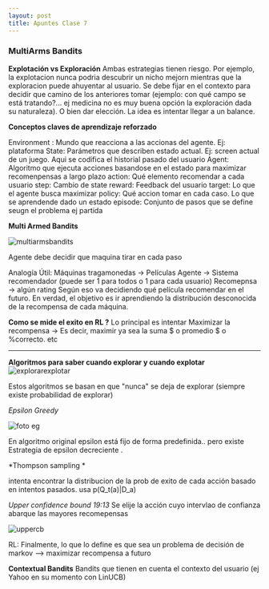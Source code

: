 ```yaml
---
layout: post
title: Apuntes Clase 7
---
```


### MultiArms Bandits

**Explotación vs Exploración**
Ambas estrategias tienen riesgo. Por ejemplo, la explotacion nunca podria descubrir un nicho mejorn mientras que la exploracion puede ahuyentar al usuario. Se debe fijar en el contexto para decidir que camino de los anteriores tomar (ejemplo: con qué campo se está tratando?... ej medicina no es muy buena opción la exploración dada su naturaleza). O bien dar elección. La idea es intentar llegar a un balance.

**Conceptos claves de aprendizaje reforzado**

Environment : Mundo que reacciona a las accionas del agente. Ej: plataforma
State: Parámetros que describen estado actual. Ej: screen actual de un juego. Aqui se codifica el historial pasado del usuario
Agent: Algoritmo que ejecuta acciones basandose en el estado para maximizar recomenpensas a largo plazo
action: Qué elemento recomendar a cada usuario
step: Cambio de state
reward: Feedback del usuario
target:  Lo que el agente busca maximizar
policy: Qué accion tomar en cada caso. Lo que se aprendende dado un estado
episode: Conjunto de pasos que se define seugn el problema ej partida

**Multi Armed Bandits**

![multiarmsbandits](https://user-images.githubusercontent.com/63074428/206888442-f48ab60e-e9ea-4a8e-845b-13ba974899ab.PNG)

Agente debe decidir que maquina tirar en cada paso

Analogía Útil:
Máquinas tragamonedas -> Películas
Agente -> Sistema recomendador (puede ser 1 para todos o 1 para cada usuario)
Recomepnsa -> algún rating
Según eso va decidiendo qué película recomendar en el futuro. En verdad, el objetivo es ir aprendiendo la distribución desconocida de la recompensa de cada máquina.

**Como se mide el exito en RL ?**
Lo principal es intentar Maximizar la recompensa -> Es decir, maximir ya sea la suma $ o promedio $ o %correcto. etc

----
**Algoritmos para saber cuando explorar y cuando explotar**
![explorarexplotar](https://user-images.githubusercontent.com/63074428/206888531-db2122f9-6f39-496c-9230-5d79bf2734ff.png)


Estos algoritmos se basan en que "nunca" se deja de explorar (siempre existe probabilidad de explorar)

*Epsilon Greedy*

![foto eg](https://user-images.githubusercontent.com/63074428/206888548-7b9539fd-1b64-4d1b-a855-f7fd33a4dc9d.PNG)

En algoritmo original epsilon está fijo de forma predefinida.. pero existe Estrategia de epsilon decreciente .


*Thompson sampling *

intenta encontrar la distribucion de la prob de exito de cada acción basado en intentos pasados.
usa p(Q_t(a)|D_a)


*Upper confidence bound 19:13*
Se elije la acción cuyo intervlao de confianza abarque las mayores recomepensas 

![uppercb](https://user-images.githubusercontent.com/63074428/206888586-f860be24-3746-46d1-baa8-f51b74f68928.PNG)



RL:  Finalmente, lo que lo define es que sea un problema de decisión de markov --> maximizar recompensa a futuro


**Contextual Bandits**
Bandits que tienen en cuenta el contexto del usuario (ej Yahoo en su momento con LinUCB) 

